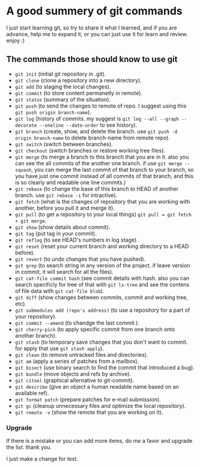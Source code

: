 # A good summery of git commands
I just start learning git, so try to share it what I learned, and if you are
advance, help me to expand it, or you can just use it for learn and
review. enjoy :)

## The commands those should know to use git
- `git init` (initial git repository in .git).
- `git clone` (clone a repository into a new directory).
- `git add` (to staging the local changes).
- `git commit` (to store content permanetly in remote).
- `git status` (summary of the situation).
- `git push` (to send the changes to remote of repo. I suggest using this `git push origin branch-name`).
- `git log` (history of commits. my suggest is `git log --all --graph
    --decorate --oneline --date-order` to see history).
- `git branch` (create, show, and delete the branch. use `git push -d origin
    branch-name` to delete branch-name from remote repo).
- `git switch` (switch between branches).
- `git checkout` (switch branches or restore working tree files).
- `git merge` (to merge a branch to this branch that you are in it. also you can see
    the all commits of the another one branch. if use `git merge --squash`, you
    can merge the last commit of that branch to your branch, so you have just
    one commit instead of all commits of that branch, and this is so clearly and
    readable one line commits.)
- `git rebase` (to change the base of this branch to HEAD of another branch.
    use `git rebase -i` for intractive).
- `git fetch` (what is the changes of repository that you are working with another, before you pull it and merge it).
- `git pull` (to get a repository to your local things) `git pull = git fetch + git merge`.
- `git show` (show details about commit).
- `git tag` (put tag in your commit).
- `git reflog` (to see HEAD's numbers in log stage).
- `git reset` (reset your current branch and working directory to a HEAD before).
- `git revert` (to undo changes that you have pushed).
- `git grep` (to search string in any version of the project. if leave version in commit, it will search for all the files).
- `git cat-file commit hash` (see commit details with hash. also you can search specificly for tree of that with ```git ls-tree``` and see the contens of file data with `git cat-file blob`).
- `git diff` (show changes between commits, commit and working tree, etc).
- `git submodules add (repo's address)` (to use a repository for a part of your repository).
- `git commit --amend` (to chandge the last commit ).
- `git cherry-pick` (to apply specific commit from one branch onto another branch).
- `git stash` (to temporary save changes that you don't want to commit. for apply that use `git stash apply`).
- `git clean` (to remove untracked files and directories).
- `git am` (apply a series of patches from a mailbox).
- `git bisect` (use binary search to find the commit that introduced a bug).
- `git bundle` (move objects and refs by archive).
- `git citool` (graphical alternative to git-commit).
- `git describe` (give an object a human readable name based on an available
    ref).
- `git format patch` (prepare patches for e-mail submission).
- `git gc` (cleanup unnecessary files and optimize the local repository).
- `git remote -v` (show the remote that you are working on it).

### Upgrade
If there is a mistake or you can add more items, do me a favor and
upgrade the list.
thank you.


I just make a change for test.
